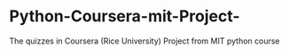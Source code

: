 Python-Coursera-mit-Project-
============================
The quizzes in Coursera (Rice University)
Project from MIT python course
